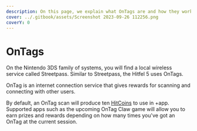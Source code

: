 ```yaml
---
description: On this page, we explain what OnTags are and how they work.
cover: ../.gitbook/assets/Screenshot 2023-09-26 112256.png
coverY: 0
---
```


# OnTags

On the Nintendo 3DS family of systems, you will find a local wireless service called Streetpass. Similar to Streetpass, the Hitfel 5 uses OnTags.

OnTag is an internet connection service that gives rewards for scanning and connecting with other users.

By default, an OnTag scan will produce ten [HitCoins](+app.md#hitcoins) to use in +app. Supported apps such as the upcoming OnTag Claw game will allow you to earn prizes and rewards depending on how many times you've got an OnTag at the current session.
